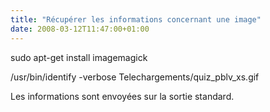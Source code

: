 ```yaml
---
title: "Récupérer les informations concernant une image"
date: 2008-03-12T11:47:00+01:00
---
```

sudo apt-get install imagemagick

/usr/bin/identify -verbose Telechargements/quiz_pblv_xs.gif

Les informations sont envoyées sur la sortie standard.
